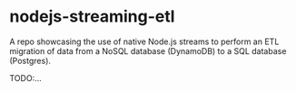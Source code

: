 # nodejs-streaming-etl

A repo showcasing the use of native Node.js streams to perform an ETL migration of data 
from a NoSQL database (DynamoDB) to a SQL database (Postgres).

TODO:...

